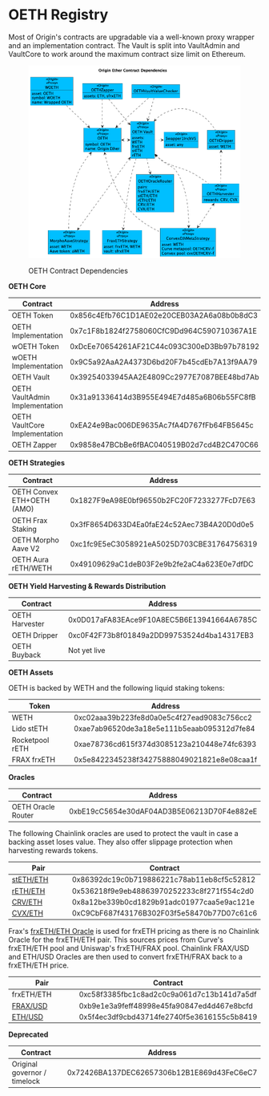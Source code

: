 # OETH Registry

Most of Origin's contracts are upgradable via a well-known proxy wrapper and an implementation contract. The Vault is split into VaultAdmin and VaultCore to work around the maximum contract size limit on Ethereum.

<figure><img src="../../.gitbook/assets/oethContracts.png" alt=""><figcaption><p>OETH Contract Dependencies</p></figcaption></figure>

**OETH Core**

<table><thead><tr><th width="305">Contract</th><th width="633">Address</th></tr></thead><tbody><tr><td>OETH Token</td><td>0x856c4Efb76C1D1AE02e20CEB03A2A6a08b0b8dC3</td></tr><tr><td>OETH Implementation</td><td>0x7c1F8b1824f2758060CfC9Dd964C590710367A1E</td></tr><tr><td>wOETH Token</td><td>0xDcEe70654261AF21C44c093C300eD3Bb97b78192</td></tr><tr><td>wOETH Implementation</td><td>0x9C5a92AaA2A4373D6bd20F7b45cdEb7A13f9AA79</td></tr><tr><td>OETH Vault</td><td> 0x39254033945AA2E4809Cc2977E7087BEE48bd7Ab</td></tr><tr><td>OETH VaultAdmin Implementation</td><td>0x31a91336414d3B955E494E7d485a6B06b55FC8fB</td></tr><tr><td>OETH VaultCore Implementation</td><td>0xEA24e9Bac006DE9635Ac7fA4D767fFb64FB5645c</td></tr><tr><td>OETH Zapper</td><td>0x9858e47BCbBe6fBAC040519B02d7cd4B2C470C66</td></tr></tbody></table>

**OETH Strategies**

<table><thead><tr><th width="305">Contract</th><th>Address</th></tr></thead><tbody><tr><td>OETH Convex ETH+OETH (AMO)</td><td>0x1827F9eA98E0bf96550b2FC20F7233277FcD7E63</td></tr><tr><td>OETH Frax Staking</td><td>0x3fF8654D633D4Ea0faE24c52Aec73B4A20D0d0e5</td></tr><tr><td>OETH Morpho Aave V2</td><td>0xc1fc9E5eC3058921eA5025D703CBE31764756319</td></tr><tr><td>OETH Aura rETH/WETH </td><td>0x49109629aC1deB03F2e9b2fe2aC4a623E0e7dfDC</td></tr></tbody></table>

**OETH Yield Harvesting & Rewards Distribution**

<table><thead><tr><th width="204">Contract</th><th>Address</th></tr></thead><tbody><tr><td>OETH Harvester</td><td>0x0D017aFA83EAce9F10A8EC5B6E13941664A6785C</td></tr><tr><td>OETH Dripper</td><td>0xc0F42F73b8f01849a2DD99753524d4ba14317EB3</td></tr><tr><td>OETH Buyback</td><td>Not yet live</td></tr></tbody></table>

**OETH Assets**

OETH is backed by WETH and the following liquid staking tokens:

<table><thead><tr><th width="205">Token</th><th>Address</th></tr></thead><tbody><tr><td>WETH</td><td>0xc02aaa39b223fe8d0a0e5c4f27ead9083c756cc2</td></tr><tr><td>Lido stETH</td><td>0xae7ab96520de3a18e5e111b5eaab095312d7fe84</td></tr><tr><td>Rocketpool rETH</td><td>0xae78736cd615f374d3085123a210448e74fc6393</td></tr><tr><td>FRAX frxETH</td><td>0x5e8422345238f34275888049021821e8e08caa1f</td></tr></tbody></table>

**Oracles**

<table><thead><tr><th width="204">Contract</th><th>Address</th></tr></thead><tbody><tr><td>OETH Oracle Router</td><td>0xbE19cC5654e30dAF04AD3B5E06213D70F4e882eE</td></tr></tbody></table>

The following Chainlink oracles are used to protect the vault in case a backing asset loses value. They also offer slippage protection when harvesting rewards tokens.

<table><thead><tr><th width="204">Pair</th><th>Contract</th></tr></thead><tbody><tr><td><a href="https://data.chain.link/ethereum/mainnet/crypto-eth/steth-eth">stETH/ETH</a></td><td>0x86392dc19c0b719886221c78ab11eb8cf5c52812</td></tr><tr><td><a href="https://data.chain.link/ethereum/mainnet/crypto-eth/reth-eth">rETH/ETH</a></td><td>0x536218f9e9eb48863970252233c8f271f554c2d0</td></tr><tr><td><a href="https://data.chain.link/ethereum/mainnet/crypto-eth/crv-eth">CRV/ETH</a></td><td>0x8a12be339b0cd1829b91adc01977caa5e9ac121e</td></tr><tr><td><a href="https://data.chain.link/ethereum/mainnet/crypto-eth/cvx-eth">CVX/ETH</a></td><td>0xC9CbF687f43176B302F03f5e58470b77D07c61c6</td></tr></tbody></table>

Frax's [frxETH/ETH Oracle](https://docs.frax.finance/frax-oracle/frax-oracle-overview#major-components) is used for frxETH pricing as there is no Chainlink Oracle for the frxETH/ETH pair. This sources prices from Curve's frxETH/ETH pool and Uniswap's frxETH/FRAX pool. Chainlink FRAX/USD and ETH/USD Oracles are then used to convert frxETH/FRAX back to a frxETH/ETH price.

<table><thead><tr><th width="204">Pair</th><th>Contract</th></tr></thead><tbody><tr><td>frxETH/ETH</td><td>0xc58f3385fbc1c8ad2c0c9a061d7c13b141d7a5df</td></tr><tr><td><a href="https://data.chain.link/ethereum/mainnet/stablecoins/frax-usd">FRAX/USD</a></td><td>0xb9e1e3a9feff48998e45fa90847ed4d467e8bcfd</td></tr><tr><td><a href="https://data.chain.link/ethereum/mainnet/crypto-usd/eth-usd">ETH/USD</a></td><td>0x5f4ec3df9cbd43714fe2740f5e3616155c5b8419</td></tr></tbody></table>

**Deprecated**

<table><thead><tr><th width="206">Contract</th><th>Address</th></tr></thead><tbody><tr><td>Original governor / timelock</td><td>0x72426BA137DEC62657306b12B1E869d43FeC6eC7</td></tr></tbody></table>

